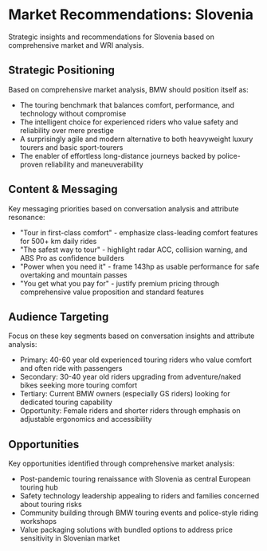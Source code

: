 # Market Recommendations: Slovenia

Strategic insights and recommendations for Slovenia based on comprehensive market and WRI analysis.

## Strategic Positioning
Based on comprehensive market analysis, BMW should position itself as:
- The touring benchmark that balances comfort, performance, and technology without compromise
- The intelligent choice for experienced riders who value safety and reliability over mere prestige
- A surprisingly agile and modern alternative to both heavyweight luxury tourers and basic sport-tourers
- The enabler of effortless long-distance journeys backed by police-proven reliability and maneuverability

## Content & Messaging
Key messaging priorities based on conversation analysis and attribute resonance:
- "Tour in first-class comfort" - emphasize class-leading comfort features for 500+ km daily rides
- "The safest way to tour" - highlight radar ACC, collision warning, and ABS Pro as confidence builders
- "Power when you need it" - frame 143hp as usable performance for safe overtaking and mountain passes
- "You get what you pay for" - justify premium pricing through comprehensive value proposition and standard features

## Audience Targeting
Focus on these key segments based on conversation insights and attribute analysis:
- Primary: 40-60 year old experienced touring riders who value comfort and often ride with passengers
- Secondary: 30-40 year old riders upgrading from adventure/naked bikes seeking more touring comfort
- Tertiary: Current BMW owners (especially GS riders) looking for dedicated touring capability
- Opportunity: Female riders and shorter riders through emphasis on adjustable ergonomics and accessibility

## Opportunities
Key opportunities identified through comprehensive market analysis:
- Post-pandemic touring renaissance with Slovenia as central European touring hub
- Safety technology leadership appealing to riders and families concerned about touring risks
- Community building through BMW touring events and police-style riding workshops
- Value packaging solutions with bundled options to address price sensitivity in Slovenian market